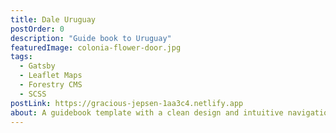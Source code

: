 ```yaml
---
title: Dale Uruguay
postOrder: 0
description: "Guide book to Uruguay"
featuredImage: colonia-flower-door.jpg
tags:
  - Gatsby
  - Leaflet Maps
  - Forestry CMS
  - SCSS
postLink: https://gracious-jepsen-1aa3c4.netlify.app
about: A guidebook template with a clean design and intuitive navigation
---
```

